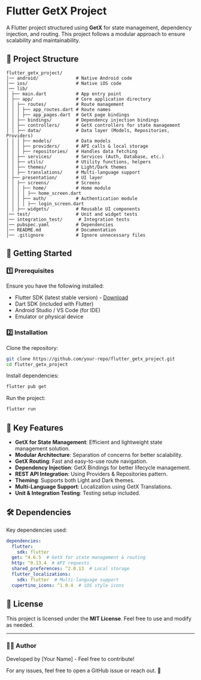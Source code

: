 # Flutter GetX Project

A Flutter project structured using **GetX** for state management, dependency injection, and routing. This project follows a modular approach to ensure scalability and maintainability.

## 📂 Project Structure

```
flutter_getx_project/
│── android/              # Native Android code
│── ios/                  # Native iOS code
│── lib/
│ ├── main.dart           # App entry point
│ ├── app/                # Core application directory
│ │ ├── routes/           # Route management
│ │ │ ├── app_routes.dart # Route names
│ │ │ ├── app_pages.dart  # GetX page bindings
│ │ ├── bindings/         # Dependency injection bindings
│ │ ├── controllers/      # GetX controllers for state management
│ │ ├── data/             # Data layer (Models, Repositories, Providers)
│ │ │ ├── models/         # Data models
│ │ │ ├── providers/      # API calls & local storage
│ │ │ ├── repositories/   # Handles data fetching
│ │ ├── services/         # Services (Auth, Database, etc.)
│ │ ├── utils/            # Utility functions, helpers
│ │ ├── themes/           # Light/Dark themes
│ │ ├── translations/     # Multi-language support
│ ├── presentation/       # UI layer
│ │ ├── screens/          # Screens
│ │ │ ├── home/           # Home module
│ │ │ │ ├── home_screen.dart
│ │ │ ├── auth/           # Authentication module
│ │ │ │ ├── login_screen.dart
│ │ ├── widgets/          # Reusable UI components
│── test/                 # Unit and widget tests
│── integration_test/      # Integration tests
│── pubspec.yaml          # Dependencies
│── README.md             # Documentation
│── .gitignore            # Ignore unnecessary files
```

## 🚀 Getting Started

### 1️⃣ Prerequisites

Ensure you have the following installed:

- Flutter SDK (latest stable version) - [Download](https://flutter.dev/docs/get-started/install)
- Dart SDK (included with Flutter)
- Android Studio / VS Code (for IDE)
- Emulator or physical device

### 2️⃣ Installation

Clone the repository:

```sh
git clone https://github.com/your-repo/flutter_getx_project.git
cd flutter_getx_project
```

Install dependencies:

```sh
flutter pub get
```

Run the project:

```sh
flutter run
```

## 📌 Key Features

- **GetX for State Management**: Efficient and lightweight state management solution.
- **Modular Architecture**: Separation of concerns for better scalability.
- **GetX Routing**: Fast and easy-to-use route navigation.
- **Dependency Injection**: GetX Bindings for better lifecycle management.
- **REST API Integration**: Using Providers & Repositories pattern.
- **Theming**: Supports both Light and Dark themes.
- **Multi-Language Support**: Localization using GetX Translations.
- **Unit & Integration Testing**: Testing setup included.

## 🛠️ Dependencies

Key dependencies used:

```yaml
dependencies:
  flutter:
    sdk: flutter
  get: ^4.6.5  # GetX for state management & routing
  http: ^0.13.4  # API requests
  shared_preferences: ^2.0.13  # Local storage
  flutter_localizations:
    sdk: flutter  # Multi-language support
  cupertino_icons: ^1.0.4  # iOS style icons
```

## 📄 License

This project is licensed under the **MIT License**. Feel free to use and modify as needed.

---

### 👨‍💻 Author

Developed by [Your Name] - Feel free to contribute!

For any issues, feel free to open a GitHub issue or reach out. 🚀

